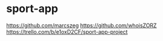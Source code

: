 # sport-app
https://github.com/marcszeg
https://github.com/whoisZORZ
https://trello.com/b/e1oxD2CF/sport-app-project
